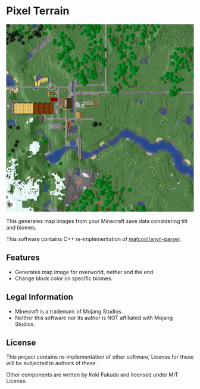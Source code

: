 # Pixel Terrain

![Sample Image](images/sample.png)

This generates map images from your Minecraft save data considering tilt and biomes.

This software contains C++ re-implementation of [matcool/anvil-parser](https://github.com/matcool/anvil-parser).

## Features

- Generates map image for overworld, nether and the end.
- Change block color on specific biomes.

## Legal Information

- Minecraft is a trademark of Mojang Studios.
- Neither this software nor its author is NOT affiliated with Mojang Studios.

## License

This project contains re-implementation of other software;
License for these will be subjected to authors of these.

Other components are written by Koki Fukuda and licensed under MIT License.
